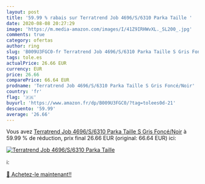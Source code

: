 ```yaml
---
layout: post
title: '59.99 % rabais sur Terratrend Job 4696/S/6310 Parka Taille '
date: 2020-08-08 20:27:29
image: 'https://m.media-amazon.com/images/I/41Z9IRHWvXL._SL200_.jpg'
comments: true
category: ofertas
author: ring
slug: 'B009U3FGC0-fr Terratrend Job 4696/S/6310 Parka Taille S Gris Foncé/Noir'
tags: tole.es
actualPrice: 26.66 EUR
currency: EUR
price: 26.66
comparePrice: 66.64 EUR
prodname: 'Terratrend Job 4696/S/6310 Parka Taille S Gris Foncé/Noir'
country: 'fr'
flag: '🇫🇷'
buyurl: 'https://www.amazon.fr/dp/B009U3FGC0/?tag=tolees0d-21'
descuento: '59.99'
average: '26.66'
---
```


Vous avez [Terratrend Job 4696/S/6310 Parka Taille S Gris Foncé/Noir](https://www.amazon.fr/dp/B009U3FGC0/?tag=tolees0d-21)  à  59.99 % de réduction, prix final  26.66 EUR (original: 66.64 EUR) ici:

[![Terratrend Job 4696/S/6310 Parka Taille ](https://m.media-amazon.com/images/I/41Z9IRHWvXL._SL200_.jpg)](https://www.amazon.fr/dp/B009U3FGC0/?tag=tolees0d-21)

ℹ️:


[🛒 Achetez-le maintenant!!](https://www.amazon.fr/dp/B009U3FGC0/?tag=tolees0d-21)
